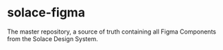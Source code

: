 # solace-figma
The master repository, a source of truth containing all Figma Components from the Solace Design System.
